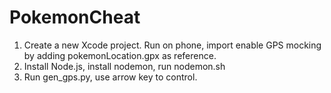 # PokemonCheat

1. Create a new Xcode project. Run on phone, import enable GPS mocking by adding pokemonLocation.gpx as reference.
2. Install Node.js, install nodemon, run nodemon.sh
3. Run gen_gps.py, use arrow key to control.

